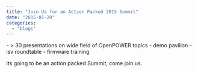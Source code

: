 ```yaml
---
title: "Join Us for an Action Packed 2015 Summit"
date: "2015-01-20"
categories: 
  - "blogs"
---
```


\- > 30 presentations on wide field of OpenPOWER topics - demo pavilion - isv roundtable - firmware training

Its going to be an action packed Summit, come join us.
